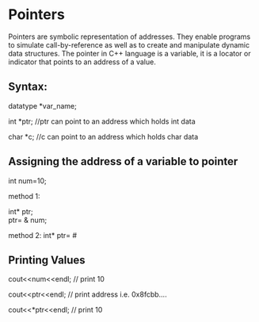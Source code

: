 # Pointers

Pointers are symbolic representation of addresses. They enable programs to simulate call-by-reference as well as to create and manipulate dynamic data structures.
The pointer in C++ language is a variable, it is a locator or indicator that points to an address of a value.


## Syntax:

datatype *var_name; 

int *ptr;   //ptr can point to an address which holds int data

char *c;    //c can point to an address which holds char data


## Assigning the address of a variable to pointer
int num=10;

method 1: 

int* ptr;     
ptr= & num;

method 2:
int* ptr= &num;


## Printing Values
cout<<num<<endl;      // print 10

cout<<ptr<<endl;      // print address i.e. 0x8fcbb....

cout<<*ptr<<endl;     // print 10 
